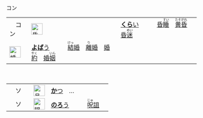 <table>
  <tr>
    <td>　コン</td>
    <td><img src="https://f.2cn.cn/hanzi/svg/660F.svg" alt="昏" height="30"></td>
    <td><a href="https://jisho.org/search/暗い"><b>くら</b>い</a>　　　<a href="https://jisho.org/search/昏睡"><ins>昏<ruby>睡<rt>すい</rt></ruby></ins></a>　<a href="https://jisho.org/search/黄昏"><ins><ruby>黄昏<rt>たそがれ</rt></ruby></ins></a>　<a href="https://jisho.org/search/昏迷">昏<ruby>迷<rt>めい</rt></ruby></a>　</td>  
  </tr>
  <tr>
    <td　>コン</td>
    <td><img src="https://f.2cn.cn/hanzi/svg/5A5A.svg" alt="婚" height="30"></td>
    <td><a href="https://jisho.org/search/よばい"><b>よば</b>う</a>　　　<a href="https://jisho.org/search/結婚"><ins><ruby>結<rt>けっ</rt></ruby>婚</ins></a>　<a href="https://jisho.org/search/離婚"><ins><ruby>離<rt>り</rt></ruby>婚</ins></a>　<a href="https://jisho.org/search/婚約">婚<ruby>約<rt>やく</rt></ruby></a>　<a href="https://jisho.org/search/婚姻">婚<ruby>姻<rt>いん</rt></ruby></a>　</td>  
  </tr>
</table>


<table>
  <tr>
    <td>　ソ　</td>
    <td><img src="https://f.2cn.cn/hanzi/svg/4E14.svg" alt="且" height="30"></td>
    <td><a href="https://jisho.org/search/且つ"><b>か</b>つ</a>　…</td>　  
  </tr>
  <tr>
    <td>　ソ　</td>
    <td><img src="https://f.2cn.cn/hanzi/svg/8A5B.svg" alt="詛" height="30"></td>
    <td><a href="https://jisho.org/search/呪う"><b>のろ</b>う</a>　　　<a href="https://jisho.org/search/呪詛"><ins><ruby>呪<rt>じゅ</rt></ruby>詛</ins></a>　</td>  
  </tr>
</table>

